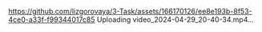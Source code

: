 
https://github.com/lizgorovaya/3-Task/assets/166170126/ee8e193b-8f53-4ce0-a33f-f99344017c85
Uploading video_2024-04-29_20-40-34.mp4…
